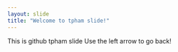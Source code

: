 ```yaml
---
layout: slide
title: "Welcome to tpham slide!"
---
```

This is github tpham slide
Use the left arrow to go back!
